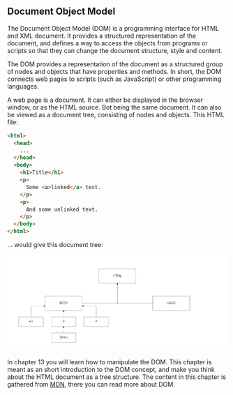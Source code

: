 ## Document Object Model
The Document Object Model (DOM) is a programming interface for HTML and XML document. It provides a structured representation of the document, and defines a way to access the objects from programs or scripts so that they can change the document structure, style and content.

The DOM provides a representation of the document as a structured group of nodes and objects that have properties and methods. In short, the DOM connects web pages to scripts (such as JavaScript) or other programming languages.

A web page is a document. It can either be displayed in the browser window, or as the HTML source. Bot being the same document. It can also be viewed as a document tree, consisting of nodes and objects. This HTML file:

```html
<html>
  <head>
    ...
  </head>
  <body>
    <h1>Title</h1>
    <p>
      Some <a>linked</a> text.
    </p>
    <p>
      And some unlinked text.
    </p>
  </body>
</html>
```

... would give this document tree:

![Client/server architecture](images/dom.png)

In chapter 13 you will learn how to manipulate the DOM. This chapter is meant as an short introduction to the DOM concept, and make you think about the HTML document as a tree structure. The content in this chapter is gathered from [MDN](https://developer.mozilla.org/en-US/docs/Web/API/Document_Object_Model/Introduction), there you can read more about DOM.
